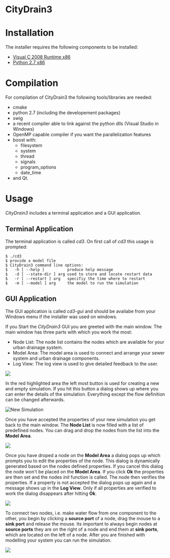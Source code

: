# CityDrain3

# Installation
The installer requires the following components to be installed:

* [Visual C 2008 Runtime x86](http://download.microsoft.com/download/9/7/7/977B481A-7BA6-4E30-AC40-ED51EB2028F2/vcredist_x86.exe)
* [Python 2.7 x86](http://python.org/ftp/python/2.7.2/python-2.7.2.msi)

# Compilation
For compilation of CityDrain3 the following tools/libraries are needed:

*   cmake
*  python 2.7 (including the developement packages)
*  swig
*  a recent compiler able to link against the python dlls (Visual Studio in 
Windows)
*  OpenMP capable compiler if you want the parallelization features
*  boost with:
    * filesystem
    * system
    * thread
    * signals
    * program_options
    * date_time
*  and Qt.


# Usage
*CityDrain3* includes a terminal application and a GUI application.

## Terminal Application
The terminal application is called *cd3*. On first call of *cd3* this usage is 
prompted:

    $ ./cd3
    $ provide a model file
    $ CityDrain3 command line options:
    $   -h [ --help ]          produce help message
    $   -d [ --state-dir ] arg used to store and locate restart data
    $   -r [ --restart ] arg   specifiy the time where to restart
    $   -m [ --model ] arg     the model to run the simulation

## GUI Application
The GUI application is called *cd3-gui* and should be availabe from your 
Windows menu if the installer was used on windows.

If you Start the *CityDrain3* GUI you are greeted with the main window. The main 
window has three parts with which you work the most:

- Node List: The node list contains the nodes which are available for your urban 
drainage system. 
- Model Area: The model area is used to connect and arrange your sewer system 
and urban drainage components.
- Log View: The log view is used to give detailed feedback to the user.

![](https://github.com/gregorburger/CityDrain3/raw/master/doc/manual/imgs/gui/mainwindow.png)

In the red highlighted area the left most button is used for creating a new and 
empty simulation. If you hit this button a dialog shows up where you can enter 
the details of the simulation. Everything except the flow definition can be 
changed afterwards. 

![New Simulation](https://github.com/gregorburger/CityDrain3/raw/master/doc/manual/imgs/gui/newsim.png)

Once you have accepted the properties of your new simulation you get back to the
 main window. The **Node List** is now filled with a list of predefined nodes. 
You can drag and drop the nodes from the list into the **Model Area**.

![](https://github.com/gregorburger/CityDrain3/raw/master/doc/manual/imgs/gui/emptysim.png)

Once you have droped a node on the **Model Area** a dialog pops up which prompts
 you to edit the properties of the node. This dialog is dynamically generated 
based on the nodes defined properties. If you cancel this dialog the node won't 
be 
placed on the **Model Area**. If you click **Ok** the properties are then set 
and the nodes *init* function is called. 
The node then verifies the properties. If a property is not accepted the dialog 
pops up again and a message shows up 
in the **Log View**. Only if all properties are verified to work the dialog
 disappears after hitting **Ok**.

![](https://github.com/gregorburger/CityDrain3/raw/master/doc/manual/imgs/gui/catchmentproperties.png)

To connect two nodes, i.e. make water flow from one component to the other, 
you begin by clicking a **source port** of a
node, drag the mouse to a **sink port** and release the mouse. Its important 
to always begin nodes at **source ports** they
are on the right of a node and end them at **sink ports**, which are located 
on the left of a node. After you are finished
with modelling your system you can run the simulation. 

![](https://github.com/gregorburger/CityDrain3/raw/master/doc/manual/imgs/gui/connection.png)
 
